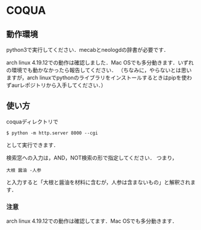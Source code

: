 # COQUA
## 動作環境
python3で実行してください．mecabとneologdの辞書が必要です．

arch linux 4.19.12での動作は確認しました．Mac OSでも多分動きます．いずれの環境でも動かなかったら報告してください．
（ちなみに，やらないとは思いますが，arch linuxでpythonのライブラリをインストールするときはpipを使わずaurレポジトリから入手してください．）
## 使い方
coquaディレクトリで
```
$ python -m http.server 8000 --cgi

```
として実行できます．

検索窓への入力は，AND，NOT検索の形で指定してください．
つまり，
```
大根 醤油 -人参
```
と入力すると「大根と醤油を材料に含むが，人参は含まないもの」と解釈されます．

### 注意
arch linux 4.19.12での動作は確認してます．Mac OSでも多分動きます．

